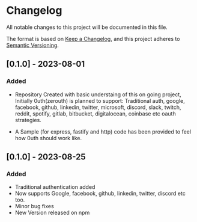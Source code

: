 # Changelog
All notable changes to this project will be documented in this file.

The format is based on [Keep a Changelog](https://keepachangelog.com/en/1.0.0/),
and this project adheres to [Semantic Versioning](https://semver.org/spec/v2.0.0.html).


## [0.1.0] - 2023-08-01
### Added

- Repository Created with basic understaing of this on going project, Initially 0uth(zerouth) is planned to support: Traditional auth, google, facebook, github, linkedin, twitter, microsoft, discord, slack, twitch, reddit, spotify, gitlab, bitbucket, digitalocean, coinbase etc oauth strategies.

- A Sample (for express, fastify and http) code has been provided to feel how 0uth should work like.

## [0.1.0] - 2023-08-25
### Added

- Traditional authentication added
- Now supports Google, facebook, github, linkedin, twitter, discord etc too.
- Minor bug fixes
- New Version released on npm


